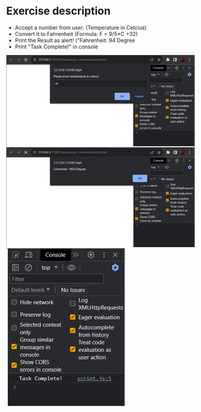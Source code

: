 # Exercise description

- Accept a number from user. (Temperature in Celcius)
- Convert it to Fahrenheit (Formula: F = 9/5*C +32)
- Print the Result as alert! ("Fahrenheit: 94 Degree
- Print "Task Complete!" in console</li>

![alt text](images/ss1.jpg)
![alt text](images/ss2.jpg)
![alt text](images/ss3.jpg)
